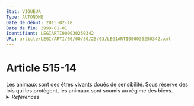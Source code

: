 ```yaml
---
État: VIGUEUR
Type: AUTONOME
Date de début: 2015-02-18
Date de fin: 2999-01-01
Identifiant: LEGIARTI000030250342
URL: article/LEGI/ARTI/00/00/30/25/03/LEGIARTI000030250342.xml
---
```


<h1>Article 515-14</h1>

<div align="left">
  Les animaux sont des êtres vivants doués de sensibilité. Sous réserve des lois
  qui les protègent, les animaux sont soumis au régime des biens.
</div>


<details>
  <summary><em>Références</em></summary>

  <h2>Articles faisant référence à l'article</h2>
  
  <ul>
    <li>
      <a href="https://legal.tricoteuses.fr//redirection/LEGIARTI000030253977?vers=git&vers=legifrance">Code civil - article 2500 AUTONOME VIGUEUR, en vigueur depuis le 2015-02-18</a> CITATION source
    </li>
    <li>
      <a href="https://legal.tricoteuses.fr//redirection/LEGIARTI000030249593?vers=git&vers=legifrance">LOI n° 2015-177 du 16 février 2015 relative à la modernisation et à la simplification du droit et des procédures dans les domaines de la justice et des affaires intérieures - article 2 ENTIEREMENT_MODIF</a> CREE source
    </li>
  </ul>
  
  <h2>Références faites par l'article</h2>
  
  <ul>
    <li>
      2015-02-16 CREE cible <a href="https://legal.tricoteuses.fr//redirection/LEGIARTI000030249593?vers=git&vers=legifrance">LOI n° 2015-177 du 16 février 2015 relative à la modernisation et à la simplification du droit et des procédures dans les domaines de la justice et des affaires intérieures - article 2 ENTIEREMENT_MODIF</a>
    </li>
    <li>
      2999-01-01 CITATION cible <a href="https://legal.tricoteuses.fr//redirection/LEGIARTI000030253977?vers=git&vers=legifrance">Code civil - article 2500 AUTONOME VIGUEUR, en vigueur depuis le 2015-02-18</a>
    </li>
  </ul>
</details>
